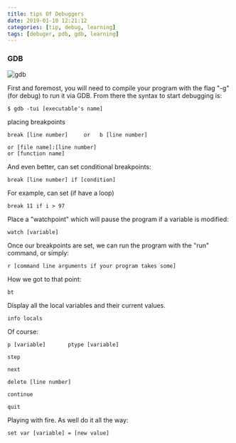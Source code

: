 ```yaml
---
title: tips Of Debuggers
date: 2019-01-10 12:21:12
categories: [tip, debug, learning]
tags: [debuger, pdb, gdb, learning]
---
```



### GDB
![gdb](https://www.linuxprobe.com/wp-content/uploads/2017/02/175653ff8gl0f5flw4f518.jpg "tmp")

First and foremost, you will need to compile your program with the flag "-g" (for debug) to run it via GDB. From there the syntax to start debugging is:
```shell
$ gdb -tui [executable's name]
```
placing breakpoints
```gdb
break [line number]     or   b [line number]

or [file name]:[line number]
or [function name]
```
And even better, can set conditional breakpoints:
```gdb
break [line number] if [condition]
```
For example, can set (if have a loop)
```gdb
break 11 if i > 97
```
Place a "watchpoint" which will pause the program if a variable is modified:
```gdb
watch [variable]
```
Once our breakpoints are set, we can run the program with the "run" command, or simply:
```gdb
r [command line arguments if your program takes some]
```
How we got to that point:
```gdb
bt 
```
Display all the local variables and their current values.
```gdb
info locals
```
Of course:
```gdb
p [variable]       ptype [variable]

step 

next

delete [line number]

continue

quit
```
Playing with fire. As well do it all the way:
```gdb
set var [variable] = [new value]
```

